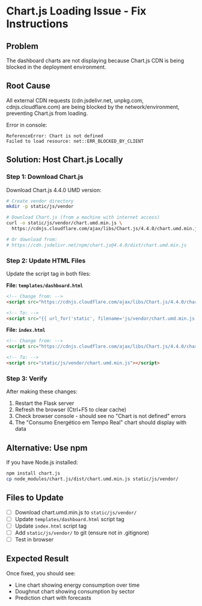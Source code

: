 # Chart.js Loading Issue - Fix Instructions

## Problem
The dashboard charts are not displaying because Chart.js CDN is being blocked in the deployment environment.

## Root Cause
All external CDN requests (cdn.jsdelivr.net, unpkg.com, cdnjs.cloudflare.com) are being blocked by the network/environment, preventing Chart.js from loading.

Error in console:
```
ReferenceError: Chart is not defined
Failed to load resource: net::ERR_BLOCKED_BY_CLIENT
```

## Solution: Host Chart.js Locally

### Step 1: Download Chart.js
Download Chart.js 4.4.0 UMD version:
```bash
# Create vendor directory
mkdir -p static/js/vendor

# Download Chart.js (from a machine with internet access)
curl -o static/js/vendor/chart.umd.min.js \
  https://cdnjs.cloudflare.com/ajax/libs/Chart.js/4.4.0/chart.umd.min.js

# Or download from:
# https://cdn.jsdelivr.net/npm/chart.js@4.4.0/dist/chart.umd.min.js
```

### Step 2: Update HTML Files
Update the script tag in both files:

**File: `templates/dashboard.html`**
```html
<!-- Change from: -->
<script src="https://cdnjs.cloudflare.com/ajax/libs/Chart.js/4.4.0/chart.umd.min.js"></script>

<!-- To: -->
<script src="{{ url_for('static', filename='js/vendor/chart.umd.min.js') }}"></script>
```

**File: `index.html`**
```html
<!-- Change from: -->
<script src="https://cdnjs.cloudflare.com/ajax/libs/Chart.js/4.4.0/chart.umd.min.js"></script>

<!-- To: -->
<script src="static/js/vendor/chart.umd.min.js"></script>
```

### Step 3: Verify
After making these changes:
1. Restart the Flask server
2. Refresh the browser (Ctrl+F5 to clear cache)
3. Check browser console - should see no "Chart is not defined" errors
4. The "Consumo Energético em Tempo Real" chart should display with data

## Alternative: Use npm
If you have Node.js installed:
```bash
npm install chart.js
cp node_modules/chart.js/dist/chart.umd.min.js static/js/vendor/
```

## Files to Update
- [ ] Download chart.umd.min.js to `static/js/vendor/`
- [ ] Update `templates/dashboard.html` script tag
- [ ] Update `index.html` script tag
- [ ] Add `static/js/vendor/` to git (ensure not in .gitignore)
- [ ] Test in browser

## Expected Result
Once fixed, you should see:
- Line chart showing energy consumption over time
- Doughnut chart showing consumption by sector  
- Prediction chart with forecasts
